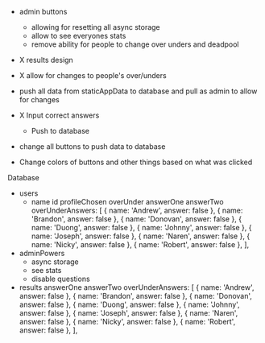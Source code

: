 - admin buttons

  - allowing for resetting all async storage
  - allow to see everyones stats
  - remove ability for people to change over unders and deadpool

- X results design

- X allow for changes to people's over/unders

- push all data from staticAppData to database and pull as admin to allow for changes

- X Input correct answers

  - Push to database

- change all buttons to push data to database

- Change colors of buttons and other things based on what was clicked

Database

- users
  - name
    id
    profileChosen
    overUnder
    answerOne
    answerTwo
    overUnderAnswers: [
    { name: 'Andrew', answer: false },
    { name: 'Brandon', answer: false },
    { name: 'Donovan', answer: false },
    { name: 'Duong', answer: false },
    { name: 'Johnny', answer: false },
    { name: 'Joseph', answer: false },
    { name: 'Naren', answer: false },
    { name: 'Nicky', answer: false },
    { name: 'Robert', answer: false },
    ],
- adminPowers
  - async storage
  - see stats
  - disable questions
- results
  answerOne
  answerTwo
  overUnderAnswers: [
  { name: 'Andrew', answer: false },
  { name: 'Brandon', answer: false },
  { name: 'Donovan', answer: false },
  { name: 'Duong', answer: false },
  { name: 'Johnny', answer: false },
  { name: 'Joseph', answer: false },
  { name: 'Naren', answer: false },
  { name: 'Nicky', answer: false },
  { name: 'Robert', answer: false },
  ],
